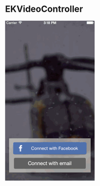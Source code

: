 # EKVideoController
![EKVideoController](https://github.com/Ekhoo/EKVideoController/blob/dev/EKVideoControllerExample/Ressources/Videos/Demonstration.gif)
